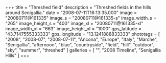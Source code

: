 +++
title = "Threshed field"
description = "Threshed fields in the hills around Senigallia."
date = "2008-07-11T16:13:35.000"
image = "20080711@161335"
image_s = "20080711@161335-s"
image_width_s = "265"
image_height_s = "400"
image_xl = "20080711@161335-xl"
image_width_xl = "663"
image_height_xl = "1000"
gps_latitude = "43.7147555333333"
gps_longitude = "13.1241888833333"
phototags = [ "2008", "2008-07", "2008-07-11", "Ancona", "Europe", "Italy", "Marche", "Senigallia", "afternoon", "blue", "countryside", "field", "hill", "outdoor", "sky", "summer", "threshed" ]
galleries = [ "", "2008 Timeline", "Senigallia Hills" ]
+++
